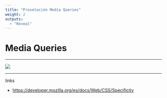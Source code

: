 ```yaml
---
title: "Presetación Media Queries"
weight: 2
outputs:
  - "Reveal"
---
```


# Media Queries

---

![](/img/media-query.jpg)

---

links

- https://developer.mozilla.org/es/docs/Web/CSS/Specificity

